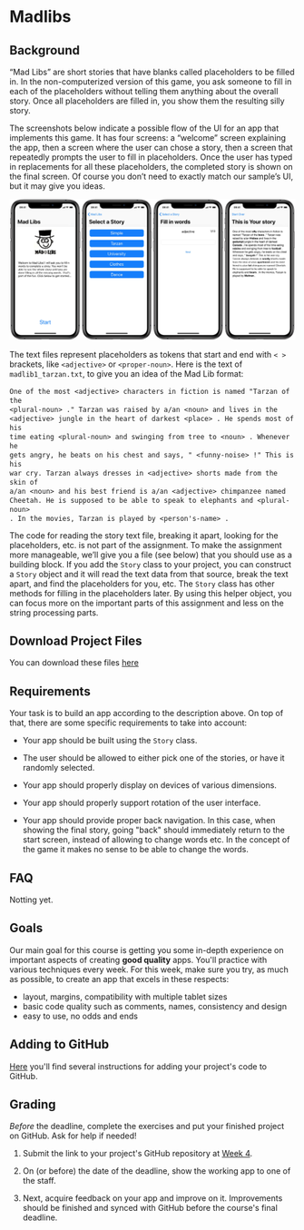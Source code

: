 # Madlibs

## Background

“Mad Libs” are short stories that have blanks called placeholders to be filled in. In the non-computerized version of this game, you ask someone to fill in each of the placeholders without telling them anything about the overall story. Once all placeholders are filled in, you show them the resulting silly story.

The screenshots below indicate a possible flow of the UI for an app that implements this game. It has four screens: a “welcome” screen explaining the app, then a screen where the user can chose a story, then a screen that repeatedly prompts the user to fill in placeholders. Once the user has typed in replacements for all these placeholders, the completed story is shown on the final screen. Of course you don’t need to exactly match our sample’s UI, but it may give you ideas.

![Screenshots :)](4inARow.jpg)

The text files represent placeholders as tokens that start and end with `< >` brackets, like `<adjective>` or `<proper-noun>`. Here is the text of `madlib1_tarzan.txt`, to give you an idea of the Mad Lib format:

```
One of the most <adjective> characters in fiction is named "Tarzan of the
<plural-noun> ." Tarzan was raised by a/an <noun> and lives in the
<adjective> jungle in the heart of darkest <place> . He spends most of his
time eating <plural-noun> and swinging from tree to <noun> . Whenever he
gets angry, he beats on his chest and says, " <funny-noise> !" This is his
war cry. Tarzan always dresses in <adjective> shorts made from the skin of
a/an <noun> and his best friend is a/an <adjective> chimpanzee named
Cheetah. He is supposed to be able to speak to elephants and <plural-noun>
. In the movies, Tarzan is played by <person's-name> .
```

The code for reading the story text file, breaking it apart, looking for the placeholders, etc. is not part of the assignment. To make the assignment more manageable, we’ll give you a file (see below) that you should use as a building block. If you add the `Story` class to your project, you can construct a `Story` object and it will read the text data from that source, break the text apart, and find the placeholders for you, etc. The `Story` class has other methods for filling in the placeholders later. By using this helper object, you can focus more on the important parts of this assignment and less on the string processing parts.

## Download Project Files

You can download these files [here](madlibs_ios.zip)

## Requirements

Your task is to build an app according to the description above. On top of that, there are some specific requirements to take into account:

- Your app should be built using the `Story` class.

- The user should be allowed to  either pick one of the stories, or have it randomly selected.

- Your app should properly display on devices of various dimensions.

- Your app should properly support rotation of the user interface.

- Your app should provide proper back navigation. In this case, when showing the final story, going "back" should immediately return to the start screen, instead of allowing to change words etc. In the concept of the game it makes no sense to be able to change the words.

## FAQ

Notting yet.

## Goals

Our main goal for this course is getting you some in-depth experience on important aspects of creating **good quality** apps. You'll practice with various techniques every week. For this week, make sure you try, as much as possible, to create an app that excels in these respects:

- layout, margins, compatibility with multiple tablet sizes
- basic code quality such as comments, names, consistency and design
- easy to use, no odds and ends


## Adding to GitHub

[Here](https://apps.mprog.nl/ios-reference/github) you'll find several instructions for adding your project's code to GitHub.


## Grading

*Before* the deadline, complete the exercises and put your finished project on GitHub. Ask for help if needed!

1. Submit the link to your project's GitHub repository at [Week 4](/submit/unit-4).

2. On (or before) the date of the deadline, show the working app to one of the staff.

3. Next, acquire feedback on your app and improve on it. Improvements should be finished and synced with GitHub before the course's final deadline.
